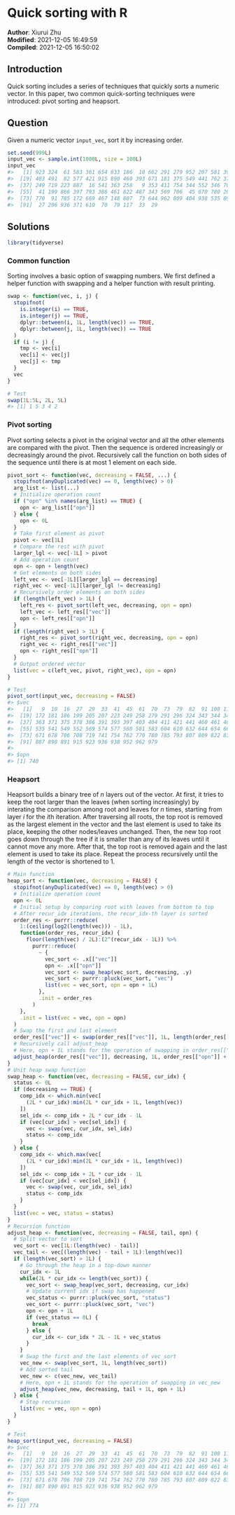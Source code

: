 
# Quick sorting with R

**Author**: Xiurui Zhu<br /> **Modified**: 2021-12-05 16:49:59<br />
**Compiled**: 2021-12-05 16:50:02

## Introduction

Quick sorting includes a series of techniques that quickly sorts a
numeric vector. In this paper, two common quick-sorting techniques were
introduced: pivot sorting and heapsort.

## Question

Given a numeric vector `input_vec`, sort it by increasing order.

``` r
set.seed(999L)
input_vec <- sample.int(1000L, size = 100L)
input_vec
#>   [1] 923 324  61 583 361 654 833 186  10 662 291 279 952 207 581 391 678 574
#>  [19] 403 491  82 577 421 915 890 460 393 671 181 375 549 441 762 378 580 632
#>  [37] 249 719 223 887  16 541 363 258   9 353 411 754 344 552 346 708 604 836
#>  [55]  41 199 866 397 793 386 461 822 487 343 569 706  45 670 780 205 108 159
#>  [73] 770  91 785 172 669 467 148 807  73 644 962 809 404 938 535 891 979 741
#>  [91]  27 296 936 371 610  70  79 117  33  29
```

## Solutions

``` r
library(tidyverse)
```

### Common function

Sorting involves a basic option of swapping numbers. We first defined a
helper function with swapping and a helper function with result
printing.

``` r
swap <- function(vec, i, j) {
  stopifnot(
    is.integer(i) == TRUE,
    is.integer(j) == TRUE,
    dplyr::between(i, 1L, length(vec)) == TRUE,
    dplyr::between(j, 1L, length(vec)) == TRUE
  )
  if (i != j) {
    tmp <- vec[i]
    vec[i] <- vec[j]
    vec[j] <- tmp
  }
  vec
}

# Test
swap(1L:5L, 2L, 5L)
#> [1] 1 5 3 4 2
```

### Pivot sorting

Pivot sorting selects a pivot in the original vector and all the other
elements are compared with the pivot. Then the sequence is ordered
increasingly or decreasingly around the pivot. Recursively call the
function on both sides of the sequence until there is at most 1 element
on each side.

``` r
pivot_sort <- function(vec, decreasing = FALSE, ...) {
  stopifnot(anyDuplicated(vec) == 0, length(vec) > 0)
  arg_list <- list(...)
  # Initialize operation count
  if ("opn" %in% names(arg_list) == TRUE) {
    opn <- arg_list[["opn"]]
  } else {
    opn <- 0L
  }
  # Take first element as pivot
  pivot <- vec[1L]
  # Compare the rest with pivot
  larger_lgl <- vec[-1L] > pivot
  # Add operation count
  opn <- opn + length(vec)
  # Get elements on both sides
  left_vec <- vec[-1L][larger_lgl == decreasing]
  right_vec <- vec[-1L][larger_lgl != decreasing]
  # Recursively order elements on both sides
  if (length(left_vec) > 1L) {
    left_res <- pivot_sort(left_vec, decreasing, opn = opn)
    left_vec <- left_res[["vec"]]
    opn <- left_res[["opn"]]
  }
  if (length(right_vec) > 1L) {
    right_res <- pivot_sort(right_vec, decreasing, opn = opn)
    right_vec <- right_res[["vec"]]
    opn <- right_res[["opn"]]
  }
  # Output ordered vector
  list(vec = c(left_vec, pivot, right_vec), opn = opn)
}

# Test
pivot_sort(input_vec, decreasing = FALSE)
#> $vec
#>   [1]   9  10  16  27  29  33  41  45  61  70  73  79  82  91 108 117 148 159
#>  [19] 172 181 186 199 205 207 223 249 258 279 291 296 324 343 344 346 353 361
#>  [37] 363 371 375 378 386 391 393 397 403 404 411 421 441 460 461 467 487 491
#>  [55] 535 541 549 552 569 574 577 580 581 583 604 610 632 644 654 662 669 670
#>  [73] 671 678 706 708 719 741 754 762 770 780 785 793 807 809 822 833 836 866
#>  [91] 887 890 891 915 923 936 938 952 962 979
#> 
#> $opn
#> [1] 740
```

### Heapsort

Heapsort builds a binary tree of *n* layers out of the vector. At first,
it tries to keep the root larger than the leaves (when sorting
increasingly) by interating the comparison among root and leaves for *n*
times, starting from layer *i* for the *i*th iteration. After traversing
all roots, the top root is removed as the largest element in the vector
and the last element is used to take its place, keeping the other
nodes/leaves unchanged. Then, the new top root goes down through the
tree if it is smaller than any of its leaves until it cannot move any
more. After that, the top root is removed again and the last element is
used to take its place. Repeat the process recursively until the length
of the vector is shortened to 1.

``` r
# Main function
heap_sort <- function(vec, decreasing = FALSE) {
  stopifnot(anyDuplicated(vec) == 0, length(vec) > 0)
  # Initialize operation count
  opn <- 0L
  # Initial setup by comparing root with leaves from bottom to top
  # After recur_idx iterations, the recur_idx-th layer is sorted
  order_res <- purrr::reduce(
    1:(ceiling(log2(length(vec))) - 1L),
    function(order_res, recur_idx) {
      floor(length(vec) / 2L):(2^(recur_idx - 1L)) %>%
        purrr::reduce(
          ~ {
            vec_sort <- .x[["vec"]]
            opn <- .x[["opn"]]
            vec_sort <- swap_heap(vec_sort, decreasing, .y)
            vec_sort <- purrr::pluck(vec_sort, "vec")
            list(vec = vec_sort, opn = opn + 1L)
          },
          .init = order_res
        )
    },
    .init = list(vec = vec, opn = opn)
  )
  # Swap the first and last element
  order_res[["vec"]] <- swap(order_res[["vec"]], 1L, length(order_res[["vec"]]))
  # Recursively call adjust_heap
  # Here, opn + 1L stands for the operation of swapping in order_res[["vec"]]
  adjust_heap(order_res[["vec"]], decreasing, 1L, order_res[["opn"]] + 1L)
}
# Unit heap swap function
swap_heap <- function(vec, decreasing = FALSE, cur_idx) {
  status <- 0L
  if (decreasing == TRUE) {
    comp_idx <- which.min(vec[
      (2L * cur_idx):min(2L * cur_idx + 1L, length(vec))
    ])
    sel_idx <- comp_idx + 2L * cur_idx - 1L
    if (vec[cur_idx] > vec[sel_idx]) {
      vec <- swap(vec, cur_idx, sel_idx)
      status <- comp_idx
    }
  } else {
    comp_idx <- which.max(vec[
      (2L * cur_idx):min(2L * cur_idx + 1L, length(vec))
    ])
    sel_idx <- comp_idx + 2L * cur_idx - 1L
    if (vec[cur_idx] < vec[sel_idx]) {
      vec <- swap(vec, cur_idx, sel_idx)
      status <- comp_idx
    }
  }
  list(vec = vec, status = status)
}
# Recursion function
adjust_heap <- function(vec, decreasing = FALSE, tail, opn) {
  # Split vector to sort
  vec_sort <- vec[1L:(length(vec) - tail)]
  vec_tail <- vec[(length(vec) - tail + 1L):length(vec)]
  if (length(vec_sort) > 1L) {
    # Go through the heap in a top-down manner
    cur_idx <- 1L
    while(2L * cur_idx <= length(vec_sort)) {
      vec_sort <- swap_heap(vec_sort, decreasing, cur_idx)
      # Update current idx if swap has happened
      vec_status <- purrr::pluck(vec_sort, "status")
      vec_sort <- purrr::pluck(vec_sort, "vec")
      opn <- opn + 1L
      if (vec_status == 0L) {
        break
      } else {
        cur_idx <- cur_idx * 2L - 1L + vec_status
      }
    }
    # Swap the first and the last elements of vec_sort
    vec_new <- swap(vec_sort, 1L, length(vec_sort))
    # Add sorted tail
    vec_new <- c(vec_new, vec_tail)
    # Here, opn + 1L stands for the operation of swapping in vec_new
    adjust_heap(vec_new, decreasing, tail + 1L, opn + 1L)
  } else {
    # Stop recursion
    list(vec = vec, opn = opn)
  }
}

# Test
heap_sort(input_vec, decreasing = FALSE)
#> $vec
#>   [1]   9  10  16  27  29  33  41  45  61  70  73  79  82  91 108 117 148 159
#>  [19] 172 181 186 199 205 207 223 249 258 279 291 296 324 343 344 346 353 361
#>  [37] 363 371 375 378 386 391 393 397 403 404 411 421 441 460 461 467 487 491
#>  [55] 535 541 549 552 569 574 577 580 581 583 604 610 632 644 654 662 669 670
#>  [73] 671 678 706 708 719 741 754 762 770 780 785 793 807 809 822 833 836 866
#>  [91] 887 890 891 915 923 936 938 952 962 979
#> 
#> $opn
#> [1] 774
```
